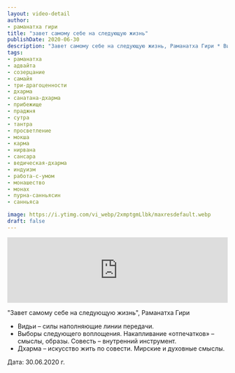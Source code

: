 ```yaml
---
layout: video-detail
author:
- раманатха гири
title: "завет самому себе на следующую жизнь"
publishDate: 2020-06-30
description: "Завет самому себе на следующую жизнь, Раманатха Гири * Видьи – силы наполняющие линии передачи. * Выборы следующего воплощения. Накапливание «отпечатков» – смыслы, образы. Совесть – внутренний инструмент. * Дхарма – искусство жить по совести. Мирс"
tags: 
- раманатха
- адвайта
- созерцание
- самайя
- три-драгоценности
- дхарма
- санатана-дхарма
- прибежище
- праджня
- сутра
- тантра
- просветление
- мокша
- карма
- нирвана
- сансара
- ведическая-дхарма
- индуизм
- работа-с-умом
- монашество
- монах
- пурна-санньясин
- санньяса

image: https://i.ytimg.com/vi_webp/2xmptgmLlbk/maxresdefault.webp
draft: false
---
```


<iframe width="100%" src="https://www.youtube.com/embed/2xmptgmLlbk" frameborder="0" allowfullscreen=""></iframe> 

 "Завет самому себе на следующую жизнь", Раманатха Гири

* Видьи – силы наполняющие линии передачи.
* Выборы следующего воплощения. Накапливание «отпечатков» – смыслы, образы. Совесть – внутренний инструмент.
* Дхарма – искусство жить по совести. Мирские и духовные смыслы.

  
 Дата: 30.06.2020 г.

  

 